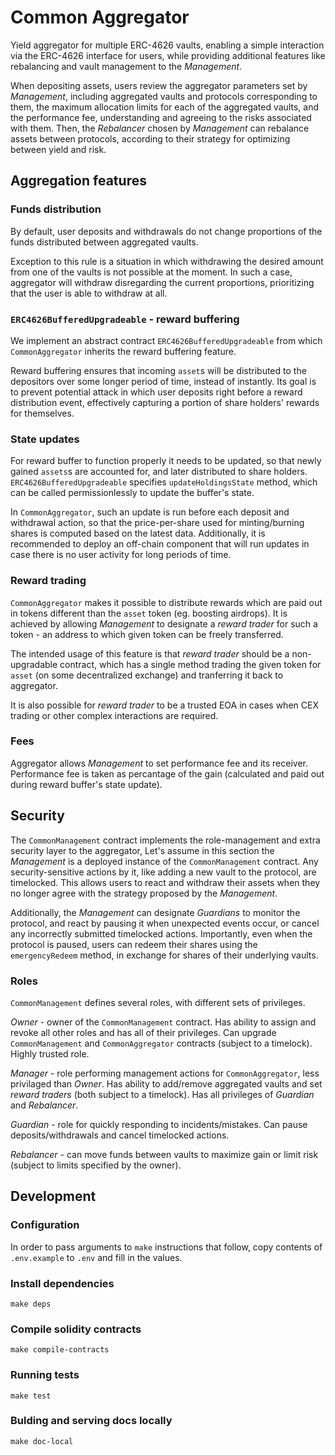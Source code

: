 # Common Aggregator

Yield aggregator for multiple ERC-4626 vaults, enabling a simple interaction via the ERC-4626 interface for users,
while providing additional features like rebalancing and vault management to the *Management*.

When depositing assets, users review the aggregator parameters set by *Management*, including
aggregated vaults and protocols corresponding to them, the maximum allocation limits for each of the aggregated vaults,
and the performance fee, understanding and agreeing to the risks associated with them.
Then, the *Rebalancer* chosen by *Management* can rebalance assets between protocols, according to their
strategy for optimizing between yield and risk.

## Aggregation features

### Funds distribution

By default, user deposits and withdrawals do not change proportions of the funds distributed between aggregated vaults.

Exception to this rule is a situation in which withdrawing the desired amount from one of the vaults is not possible at the moment.
In such a case, aggregator will withdraw disregarding the current proportions, prioritizing that the user is able to withdraw at all. 

### `ERC4626BufferedUpgradeable` - reward buffering

We implement an abstract contract `ERC4626BufferedUpgradeable` from which `CommonAggregator` inherits the reward buffering feature.

Reward buffering ensures that incoming `asset`s will be distributed to the depositors over some longer period of time, instead of instantly.
Its goal is to prevent potential attack in which user deposits right before a reward distribution event,
effectively capturing a portion of share holders' rewards for themselves.

### State updates

For reward buffer to function properly it needs to be updated, so that newly gained `assets`s are accounted for,
and later distributed to share holders. `ERC4626BufferedUpgradeable` specifies `updateHoldingsState` method, 
which can be called permissionlessly to update the buffer's state.

In `CommonAggregator`, such an update is run before each deposit and withdrawal action, so that the price-per-share
used for minting/burning shares is computed based on the latest data.
Additionally, it is recommended to deploy an off-chain component that will run updates in case there is no user activity
for long periods of time.

### Reward trading

`CommonAggregator` makes it possible to distribute rewards which are paid out in tokens different than the `asset` token (eg. boosting airdrops).
It is achieved by allowing *Management* to designate a *reward trader* for such a token - an address to which given token can be freely transferred.

The intended usage of this feature is that *reward trader* should be a non-upgradable contract, which has a single method 
trading the given token for `asset` (on some decentralized exchange) and tranferring it back to aggregator.

It is also possible for *reward trader* to be a trusted EOA in cases when CEX trading or other complex interactions are required. 

### Fees

Aggregator allows *Management* to set performance fee and its receiver.
Performance fee is taken as percantage of the gain (calculated and paid out during reward buffer's state update).

## Security
The `CommonManagement` contract implements the role-management and extra security layer to the aggregator,
Let's assume in this section the *Management* is a deployed instance of the `CommonManagement` contract.
Any security-sensitive actions by it, like adding a new vault to the protocol, are timelocked. This allows users
to react and withdraw their assets when they no longer agree with the strategy proposed by the *Management*.

Additionally, the *Management* can designate *Guardians* to monitor the protocol, and react by pausing it when unexpected
events occur, or cancel any incorrectly submitted timelocked actions. Importantly, even when the protocol is paused, users
can redeem their shares using the `emergencyRedeem` method, in exchange for shares of their underlying vaults.

### Roles

`CommonManagement` defines several roles, with different sets of privileges.

*Owner* - owner of the `CommonManagement` contract. Has ability to assign and revoke all other roles
and has all of their privileges. Can upgrade `CommonManagement` and `CommonAggregator` contracts (subject to a timelock).
Highly trusted role.

*Manager* - role performing management actions for `CommonAggregator`, less privilaged than *Owner*.
Has ability to add/remove aggregated vaults and set *reward traders* (both subject to a timelock). 
Has all privileges of *Guardian* and *Rebalancer*.

*Guardian* - role for quickly responding to incidents/mistakes. Can pause deposits/withdrawals and cancel timelocked actions.

*Rebalancer* - can move funds between vaults to maximize gain or limit risk (subject to limits specified by the owner).

## Development

### Configuration

In order to pass arguments to `make` instructions that follow, copy contents of `.env.example` to `.env` and fill in the values.

### Install dependencies

```
make deps
```

### Compile solidity contracts

```
make compile-contracts
```

### Running tests

```
make test
```

### Bulding and serving docs locally

```
make doc-local
```

